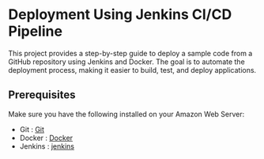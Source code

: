 # Deployment Using Jenkins CI/CD Pipeline 

This project provides a step-by-step guide to deploy a sample code from a GitHub repository using Jenkins and Docker. The goal is to automate the deployment process, making it easier to build, test, and deploy applications.

## Prerequisites

Make sure you have the following installed on your Amazon Web Server:

* Git : [Git](https://git-scm.com/)
* Docker : [Docker](https://docs.docker.com/get-docker/)
* Jenkins : [jenkins](https://www.jenkins.io/doc/book/installing/)